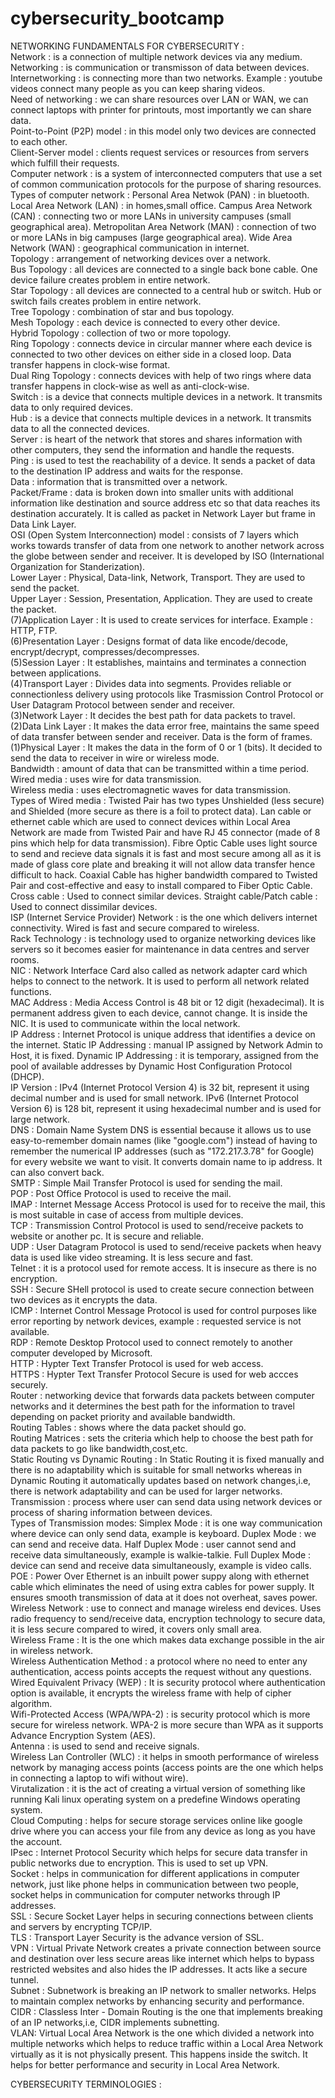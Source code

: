 # cybersecurity_bootcamp

NETWORKING FUNDAMENTALS FOR CYBERSECURITY : <br>
Network : is a connection of multiple network devices via any medium.<br>
Networking : is communication or transmisson of data between devices.<br>
Internetworking : is connecting more than two networks. Example : youtube videos connect many people as you can keep sharing videos. <br>
Need of networking : we can share resources over LAN or WAN, we can connect laptops with printer for printouts, most importantly we can share data.<br>
Point-to-Point (P2P) model : in this model only two devices are connected to each other.<br>
Client-Server model : clients request services or resources from servers which fulfill their requests.<br>
Computer network : is a system of interconnected computers that use a set of common communication protocols for the purpose of sharing resources.<br>
Types of computer network : Personal Area Netwok (PAN) : in bluetooth. Local Area Network (LAN) : in homes,small office. Campus Area Network (CAN) : connecting two or more LANs in university campuses (small geographical area). Metropolitan Area Network (MAN) : connection of two or more LANs in big campuses (large geographical area). Wide Area Network (WAN) : geographical communication in internet.<br>
Topology : arrangement of networking devices over a network.<br>
Bus Topology : all devices are connected to a single back bone cable. One device failure creates problem in entire network.<br>
Star Topology : all devices are connected to a central hub or switch. Hub or switch fails creates problem in entire network.<br>
Tree Topology : combination of star and bus topology.<br>
Mesh Topology : each device is connected to every other device.<br>
Hybrid Topology : collection of two or more topology.<br>
Ring Topology : connects device in circular manner where each device is connected to two other devices on either side in a closed loop. Data transfer happens in clock-wise format.<br>
Dual Ring Topology : connects devices with help of two rings where data transfer happens in clock-wise as well as anti-clock-wise.<br>
Switch : is a device that connects multiple devices in a network. It transmits data to only required devices. <br>
Hub : is a device that connects multiple devices in a network. It transmits data to all the connected devices. <br>
Server : is heart of the network that stores and shares information with other computers, they send the information and handle the requests.<br>
Ping : is used to test the reachability of a device. It sends a packet of data to the destination IP address and waits for the response. <br>
Data : information that is transmitted over a network. <br>
Packet/Frame : data is broken down into smaller units with additional information like destination and source address etc so that data reaches its destination accurately. It is called as packet in Network Layer but frame in Data Link Layer. <br>
OSI (Open System Interconnection) model : consists of 7 layers which works towards transfer of data from one network to another network across the globe between sender and receiver. It is developed by ISO (International Organization for Standerization). <br>
Lower Layer : Physical, Data-link, Network, Transport. They are used to send the packet. <br>
Upper Layer : Session, Presentation, Application. They are used to create the packet. <br>
(7)Application Layer : It is used to create services for interface. Example : HTTP, FTP. <br>
(6)Presentation Layer : Designs format of data like encode/decode, encrypt/decrypt, compresses/decompresses. <br>
(5)Session Layer : It establishes, maintains and terminates a connection between applications. <br>
(4)Transport Layer : Divides data into segments. Provides reliable or connectionless delivery using protocols like Trasmission Control Protocol or User Datagram Protocol between sender and receiver. <br>
(3)Network Layer : It decides the best path for data packets to travel.<br>
(2)Data Link Layer : It makes the data error free, maintains the same speed of data transfer between sender and receiver. Data is the form of frames. <br>
(1)Physical Layer : It makes the data in the form of 0 or 1 (bits). It decided to send the data to receiver in wire or wireless mode. <br>
Bandwidth : amount of data that can be transmitted within a time period. <br>
Wired media : uses wire for data transmission. <br>
Wireless media : uses electromagnetic waves for data transmission. <br>
Types of Wired media : Twisted Pair has two types Unshielded (less secure) and Shielded (more secure as there is a foil to protect data). Lan cable or ethernet cable which are used to connect devices within Local Area Network are made from Twisted Pair and have RJ 45 connector (made of 8 pins which help for data transmission). Fibre Optic Cable uses light source to send and recieve data signals it is fast and most secure among all as it is made of glass core plate and breaking it will not allow data transfer hence difficult to hack. Coaxial Cable has higher bandwidth compared to Twisted Pair and cost-effective and easy to install compared to Fiber Optic Cable. <br>
Cross cable : Used to connect similar devices. Straight cable/Patch cable : Used to connect dissimilar devices. <br>
ISP (Internet Service Provider) Network : is the one which delivers internet connectivity. Wired is fast and secure compared to wireless. <br>
Rack Technology : is technology used to organize networking devices like servers so it becomes easier for maintenance in data centres and server rooms. <br>
NIC : Network Interface Card also called as network adapter card which helps to connect to the network. It is used to perform all network related functions. <br>
MAC Address : Media Access Control is 48 bit or 12 digit (hexadecimal). It is permanent address given to each device, cannot change. It is inside the NIC. It is used to communicate within the local network. <br>
IP Address : Internet Protocol is unique address that identifies a device on the internet. Static IP Addressing : manual IP assigned by Network Admin to Host, it is fixed. Dynamic IP Addressing : it is temporary, assigned from the pool of available addresses by Dynamic Host Configuration Protocol (DHCP). <br>
IP Version : IPv4 (Internet Protocol Version 4) is 32 bit, represent it using decimal number and is used for small network. IPv6 (Internet Protocol Version 6) is 128 bit, represent it using hexadecimal number and is used for large network. <br>
DNS : Domain Name System DNS is essential because it allows us to use easy-to-remember domain names (like "google.com") instead of having to remember the numerical IP addresses (such as "172.217.3.78" for Google) for every website we want to visit. It converts domain name to ip address. It can also convert back. <br>
SMTP : Simple Mail Transfer Protocol is used for sending the mail. <br>
POP : Post Office Protocol is used to receive the mail. <br>
IMAP : Internet Message Access Protocol is used for to receive the mail, this is most suitable in case of access from multiple devices. <br>
TCP : Transmission Control Protocol is used to send/receive packets to website or another pc. It is secure and reliable. <br>
UDP : User Datagram Protocol is used to send/receive packets when heavy data is used like video streaming. It is less secure and fast. <br>
Telnet : it is a protocol used for remote access. It is insecure as there is no encryption. <br>
SSH : Secure SHell protocol is used to create secure connection between two devices as it encrypts the data. <br>
ICMP : Internet Control Message Protocol is used for control purposes like error reporting by network devices, example : requested service is not available. <br>
RDP : Remote Desktop Protocol used to connect remotely to another computer developed by Microsoft. <br>
HTTP : Hypter Text Transfer Protocol is used for web access. <br>
HTTPS : Hypter Text Transfer Protocol Secure is used for web accces securely. <br>
Router : networking device that forwards data packets between computer networks and it determines the best path for the information to travel depending on packet priority and available bandwidth. <br>
Routing Tables : shows where the data packet should go. <br>
Routing Matrices : sets the criteria which help to choose the best path for data packets to go like bandwidth,cost,etc. <br>
Static Routing vs Dynamic Routing : In Static Routing it is fixed manually and there is no adaptability which is suitable for small networks whereas in Dynamic Routing it automatically updates based on network changes,i.e, there is network adaptability and can be used for larger networks. <br>
Transmission : process where user can send data using network devices or process of sharing information between devices. <br>
Types of Transmission modes: Simplex Mode : it is one way communication where device can only send data, example is keyboard. Duplex Mode : we can send and receive data. Half Duplex Mode : user cannot send and receive data simultaneously, example is walkie-talkie. Full Duplex Mode : device can send and receive data simultaneously, example is video calls. <br>
POE : Power Over Ethernet is an inbuilt power suppy along with ethernet cable which eliminates the need of using extra cables for power supply. It ensures smooth transmission of data at it does not overheat, saves power. <br>
Wireless Network : use to connect and manage wireless end devices. Uses radio frequency to send/receive data, encryption technology to secure data, it is less secure compared to wired, it covers only small area. <br>
Wireless Frame : It is the one which makes data exchange possible in the air in wireless network. <br>
Wireless Authentication Method : a protocol where no need to enter any authentication, access points accepts the request without any questions. <br>
Wired Equivalent Privacy (WEP) : It is security protocol where authentication option is available, it encrypts the wireless frame with help of cipher algorithm. <br>
Wifi-Protected Access (WPA/WPA-2) : is security protocol which is more secure for wireless network. WPA-2 is more secure than WPA as it supports Advance Encryption System (AES).<br>
Antenna : is used to send and receive signals. <br>
Wireless Lan Controller (WLC) : it helps in smooth performance of wireless network by managing access points (access points are the one which helps in connecting a laptop to wifi without wire). <br>
Virutalization : it is the act of creating a virtual version of something like running Kali linux operating system on a predefine Windows operating system. <br>
Cloud Computing : helps for secure storage services online like google drive where you can access your file from any device as long as you have the account. <br>
IPsec : Internet Protocol Security which helps for secure data transfer in public networks due to encryption. This is used to set up VPN. <br>
Socket : helps in communication for different applications in computer network, just like phone helps in communication between two people, socket helps in communication for computer networks through IP addresses. <br>
SSL : Secure Socket Layer helps in securing connections between clients and servers by encrypting TCP/IP. <br>
TLS : Transport Layer Security is the advance version of SSL. <br>
VPN : Virtual Private Network creates a private connection between source and destination over less secure areas like internet which helps to bypass restricted websites and also hides the IP addresses. It acts like a secure tunnel. <br>
Subnet : Subnetwork is breaking an IP network to smaller networks. Helps to maintain complex networks by enhancing security and performance. <br>
CIDR : Classless Inter - Domain Routing is the one that implements breaking of an IP networks,i.e, CIDR implements subnetting. <br>
VLAN: Virtual Local Area Network is the one which divided a network into multiple networks which helps to reduce traffic within a Local Area Network virtually as it is not physically present. This happens inside the switch. It helps for better performance and security in Local Area Network. <br>

CYBERSECURITY TERMINOLOGIES : <br>

